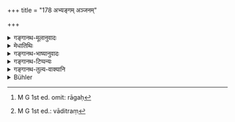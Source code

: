 +++
title = "178 अभ्यङ्गम् अञ्जनम्"

+++

<details><summary>गङ्गानथ-मूलानुवादः</summary>

From anointing, applying collyrium to the eyes, shoes, holding the umbrella, attachment, anger, avarice, dancing, singing and playing on musical instruments.—(178)
</details>

<details><summary>मेधातिथिः</summary>

घृततैलादिना स्नेहेन शिरःशरीरम्रक्षणम् **अभ्यङ्गः** । **अञ्जनं चाक्ष्णोः** । अक्षिग्रहणं वृत्तपूरणार्थम् । अनयोश् चापि देहमण्डनार्थतया प्रतिषेधो नौषधार्थतया, गन्धमाल्यादिसाहचर्यात् । **उपानहौ** चर्मपादुके, न केवले । **छत्रधारणं** च स्वहस्तेन परहस्तेन वोभयस्यापि निषेधः । **कामो** रागः[^४४८] । मन्मथस्य स्त्रीप्रतिषेधाद् एव सिद्धः । **क्रोधो** रोषः । **लोभो** मोहः । अहंकारममकारौ चित्तधर्माव् एते । **नर्तनं** प्राकृतपुरुषाणां हर्षाय गात्रविक्षेपो भरतादिदृष्टाभिनयप्रयोगश् च । **गीतं** षड्जादिस्वरप्रदर्शनम् । **वादनं**[^४४९] वीणावंशादिभिः स्वरवच्छब्दकरणं पणवमृदङ्गाद्यभिघातश् च तालानुवृत्त्या ॥ २.१७८ ॥


[^४४९]:
     M G 1st ed.: vāditraṃ


[^४४८]:
     M G 1st ed. omit: rāgaḥ
</details>

<details><summary>गङ्गानथ-भाष्यानुवादः</summary>

‘*Anointing*’—rubbing of the head and body with butter, oil or such other oily substances.

‘*Applying collyrium to the eyes*—the addition of the word ‘eyes’ is only for the purpose of filling up the metre.

What is prohibited in regard to these two is the having recourse to them by way of ornamentation; and not their use as medicine. That this is so is. dear from their being mentioned along with ‘scents and garlands.’

‘*Shoes*’—foot-covers *made of leather*; not all kinds of foot-cover.

‘*Holding of the umbrella*’—either by one’s own hand or by the hand of another person; both are prohibited.

‘*Kāma*’ here stands for *attachment*; the preclusion of *sexual desire* being already included under the prohibition of association with women (in 177).

‘*Anger*’—rage.

‘*Avarice*’—selfishness. Notions of ‘I’ and ‘mine’ are the characteristics of the mind.

‘*Dancing*.’—The throwing about of one’s limbs for the delectation of ordinary people, as also the acting of dramas according to the rules laid down by Bharata and others.

‘*Singing*’—the exhibition of the ‘Ṣaḍja’ and other musical notes.

‘*Playing upon musical instruments,'*—the producing of musical sounds by means of the lute, the flute and so forth, as also the striking, to time, of such instruments as the drum, *mṛdaṅga* and the like.—(178)
</details>

<details><summary>गङ्गानथ-टिप्पन्यः</summary>

This is quoted in *Parāśaramādhava* (Ācāra, p. 456);—in *Madanapārijāta* (p. 39);—in *Vīramitrodaya* (Saṃskāra, p. 494);—in *Nirṇayasindhu* (p. 189);—in *Aparārka* (p. 62);—in *Saṃskāramayūkha* (p. 42);—and in
*Smṛticandrikā* (Saṃskāra, p. 125).
</details>

<details><summary>गङ्गानथ-तुल्य-वाक्यानि</summary>

**(verses 177-179)  
**

See Comparative notes for [Verse 2.177].
</details>

<details><summary>Bühler</summary>

178	From anointing (his body), applying collyrium to his eyes, from the use of shoes and of an umbrella (or parasol), from (sensual) desire, anger, covetousness, dancing, singing, and playing (musical instruments),
</details>
